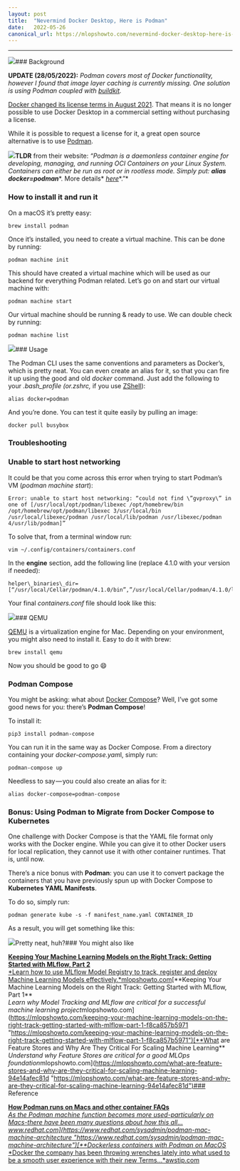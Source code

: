 ```yaml
---
layout:	post
title:	"Nevermind Docker Desktop, Here is Podman"
date:	2022-05-26
canonical_url: https://mlopshowto.com/nevermind-docker-desktop-here-is-podman-53018f23b059
---
```






---

![](/img/1*sGv1D57xkypPxMu9vry2rg.jpeg)### Background

**UPDATE (28/05/2022):** *Podman covers most of Docker functionality, however I found that image layer caching is currently missing. One solution is using Podman coupled with* [*buildkit*](https://pythonspeed.com/articles/podman-buildkit/)*.*

[Docker changed its license terms in August 2021](https://www.docker.com/blog/updating-product-subscriptions/ "https://www.docker.com/blog/updating-product-subscriptions/"). That means it is no longer possible to use Docker Desktop in a commercial setting without purchasing a license.

While it is possible to request a license for it, a great open source alternative is to use [Podman](https://podman.io/ "https://podman.io/").

![](/img/1*o1O3DQDMAl8WSx4y79NYqQ.png)**TLDR** from their website: *“Podman is a daemonless container engine for developing, managing, and running OCI Containers on your Linux System. Containers can either be run as root or in rootless mode. Simply put:* ***alias docker=podman****. More details* [*here*](https://podman.io/whatis.html "https://podman.io/whatis.html")*.”*

### How to install it and run it

On a macOS it’s pretty easy:


```
brew install podman
```
Once it’s installed, you need to create a virtual machine. This can be done by running:


```
podman machine init
```
This should have created a virtual machine which will be used as our backend for everything Podman related. Let’s go on and start our virtual machine with:


```
podman machine start
```
Our virtual machine should be running & ready to use. We can double check by running:


```
podman machine list
```
![](/img/1*MxXKfnIBJlI-KvCqgxYYww.png)### Usage

The Podman CLI uses the same conventions and parameters as Docker’s, which is pretty neat. You can even create an alias for it, so that you can fire it up using the good and old *docker* command. Just add the following to your *.bash\_profile (*or*.zshrc,* if you use [ZShell](https://en.wikipedia.org/wiki/Z_shell "https://en.wikipedia.org/wiki/Z_shell")):


```
alias docker=podman
```
And you’re done. You can test it quite easily by pulling an image:


```
docker pull busybox
```
### Troubleshooting

### Unable to start host networking

It could be that you come across this error when trying to start Podman’s VM (*podman machine start*):


```
Error: unable to start host networking: “could not find \”gvproxy\” in one of [/usr/local/opt/podman/libexec /opt/homebrew/bin /opt/homebrew/opt/podman/libexec 3/usr/local/bin /usr/local/libexec/podman /usr/local/lib/podman /usr/libexec/podman 4/usr/lib/podman]”
```
To solve that, from a terminal window run:


```
vim ~/.config/containers/containers.conf
```
In the **engine** section, add the following line (replace 4.1.0 with your version if needed):


```
helper\_binaries\_dir=[“/usr/local/Cellar/podman/4.1.0/bin”,”/usr/local/Cellar/podman/4.1.0/libexec”]
```
Your final *containers.conf* file should look like this:

![](/img/1*9LzOa6wO0SgAdMtcZkfUSA.png)### QEMU

[QEMU](https://www.qemu.org/ "https://www.qemu.org/") is a virtualization engine for Mac. Depending on your environment, you might also need to install it. Easy to do it with brew:


```
brew install qemu
```
Now you should be good to go 😄

### Podman Compose

You might be asking: what about [Docker Compose](https://docs.docker.com/compose/ "https://docs.docker.com/compose/")? Well, I’ve got some good news for you: there’s **Podman Compose**!

To install it:


```
pip3 install podman-compose
```
You can run it in the same way as Docker Compose. From a directory containing your *docker-compose.yam*l, simply run:


```
podman-compose up
```
Needless to say — you could also create an alias for it:


```
alias docker-compose=podman-compose
```
### Bonus: Using Podman to Migrate from Docker Compose to Kubernetes

One challenge with Docker Compose is that the YAML file format only works with the Docker engine. While you can give it to other Docker users for local replication, they cannot use it with other container runtimes. That is, until now.

There’s a nice bonus with **Podman**: you can use it to convert package the containers that you have previously spun up with Docker Compose to **Kubernetes YAML Manifests**.

To do so, simply run:


```
podman generate kube -s -f manifest_name.yaml CONTAINER_ID
```
As a result, you will get something like this:

![](/img/1*i1PENVJY-PYnGz8J5GW9AA.png)Pretty neat, huh?### You might also like

[**Keeping Your Machine Learning Models on the Right Track: Getting Started with MLflow, Part 2**  
*Learn how to use MLflow Model Registry to track, register and deploy Machine Learning Models effectively.*mlopshowto.com](https://mlopshowto.com/keeping-your-machine-learning-models-on-the-right-track-getting-started-with-mlflow-part-2-bbc980a1f8dc "https://mlopshowto.com/keeping-your-machine-learning-models-on-the-right-track-getting-started-with-mlflow-part-2-bbc980a1f8dc")[**Keeping Your Machine Learning Models on the Right Track: Getting Started with MLflow, Part 1**  
*Learn why Model Tracking and MLflow are critical for a successful machine learning project*mlopshowto.com](https://mlopshowto.com/keeping-your-machine-learning-models-on-the-right-track-getting-started-with-mlflow-part-1-f8ca857b5971 "https://mlopshowto.com/keeping-your-machine-learning-models-on-the-right-track-getting-started-with-mlflow-part-1-f8ca857b5971")[**What are Feature Stores and Why Are They Critical For Scaling Machine Learning**  
*Understand why Feature Stores are critical for a good MLOps foundation*mlopshowto.com](https://mlopshowto.com/what-are-feature-stores-and-why-are-they-critical-for-scaling-machine-learning-94e14afec81d "https://mlopshowto.com/what-are-feature-stores-and-why-are-they-critical-for-scaling-machine-learning-94e14afec81d")### Reference

[**How Podman runs on Macs and other container FAQs**  
*As the Podman machine function becomes more used-particularly on Macs-there have been many questions about how this all…*www.redhat.com](https://www.redhat.com/sysadmin/podman-mac-machine-architecture "https://www.redhat.com/sysadmin/podman-mac-machine-architecture")[**Dockerless containers with Podman on MacOS**  
*Docker the company has been throwing wrenches lately into what used to be a smooth user experience with their new Terms…*awstip.com](https://awstip.com/dockerless-containers-with-podman-on-macos-7b08a8e308fa "https://awstip.com/dockerless-containers-with-podman-on-macos-7b08a8e308fa")

